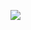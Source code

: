 ![](https://media.githubusercontent.com/media/dyzz/dyzz.github.io/master/images/CombatAbilityDistract.png)